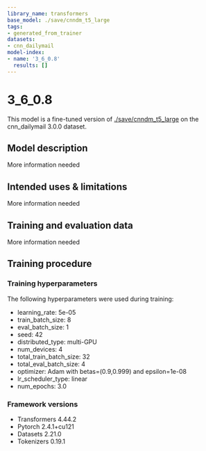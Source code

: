 ```yaml
---
library_name: transformers
base_model: ./save/cnndm_t5_large
tags:
- generated_from_trainer
datasets:
- cnn_dailymail
model-index:
- name: '3_6_0.8'
  results: []
---
```


<!-- This model card has been generated automatically according to the information the Trainer had access to. You
should probably proofread and complete it, then remove this comment. -->

# 3_6_0.8

This model is a fine-tuned version of [./save/cnndm_t5_large](https://huggingface.co/./save/cnndm_t5_large) on the cnn_dailymail 3.0.0 dataset.

## Model description

More information needed

## Intended uses & limitations

More information needed

## Training and evaluation data

More information needed

## Training procedure

### Training hyperparameters

The following hyperparameters were used during training:
- learning_rate: 5e-05
- train_batch_size: 8
- eval_batch_size: 1
- seed: 42
- distributed_type: multi-GPU
- num_devices: 4
- total_train_batch_size: 32
- total_eval_batch_size: 4
- optimizer: Adam with betas=(0.9,0.999) and epsilon=1e-08
- lr_scheduler_type: linear
- num_epochs: 3.0

### Framework versions

- Transformers 4.44.2
- Pytorch 2.4.1+cu121
- Datasets 2.21.0
- Tokenizers 0.19.1
